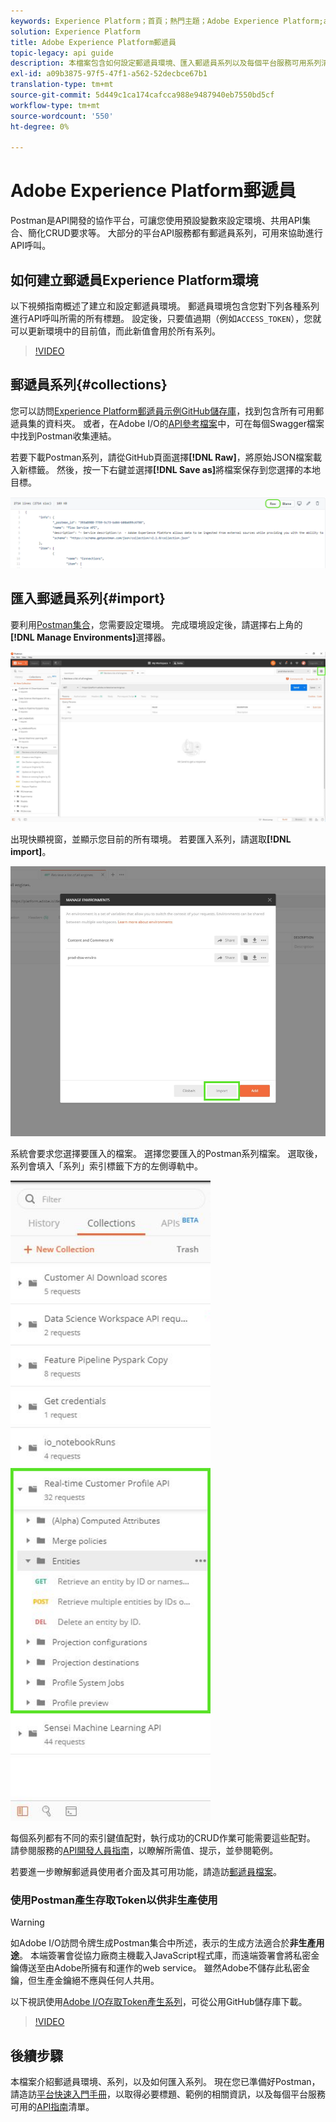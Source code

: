 ```yaml
---
keywords: Experience Platform；首頁；熱門主題；Adobe Experience Platform;api指南；平台api指南；平台簡介；開發人員指南
solution: Experience Platform
title: Adobe Experience Platform郵遞員
topic-legacy: api guide
description: 本檔案包含如何設定郵遞員環境、匯入郵遞員系列以及每個平台服務可用系列清單的步驟。
exl-id: a09b3875-97f5-47f1-a562-52decbce67b1
translation-type: tm+mt
source-git-commit: 5d449c1ca174cafcca988e9487940eb7550bd5cf
workflow-type: tm+mt
source-wordcount: '550'
ht-degree: 0%

---
```


# Adobe Experience Platform郵遞員

Postman是API開發的協作平台，可讓您使用預設變數來設定環境、共用API集合、簡化CRUD要求等。 大部分的平台API服務都有郵遞員系列，可用來協助進行API呼叫。

## 如何建立郵遞員Experience Platform環境

以下視頻指南概述了建立和設定郵遞員環境。 郵遞員環境包含您對下列各種系列進行API呼叫所需的所有標題。 設定後，只要值過期（例如`ACCESS_TOKEN`），您就可以更新環境中的目前值，而此新值會用於所有系列。

>[!VIDEO](https://video.tv.adobe.com/v/28832)

## 郵遞員系列{#collections}

您可以訪問[Experience Platform郵遞員示例GitHub儲存庫](https://github.com/adobe/experience-platform-postman-samples/tree/master/apis/experience-platform)，找到包含所有可用郵遞員集的資料夾。 或者，在Adobe I/O的[API參考檔案](http://www.adobe.com/go/platform-api-reference-en)中，可在每個Swagger檔案中找到Postman收集連結。

若要下載Postman系列，請從GitHub頁面選擇&#x200B;**[!DNL Raw]**，將原始JSON檔案載入新標籤。 然後，按一下右鍵並選擇&#x200B;**[!DNL Save as]**&#x200B;將檔案保存到您選擇的本地目標。

![原始JSON](./images/api-guide/raw-collection.PNG)

## 匯入郵遞員系列{#import}

要利用[Postman集合](#collections)，您需要設定環境。 完成環境設定後，請選擇右上角的&#x200B;**[!DNL Manage Environments]**&#x200B;選擇器。

![管理環境選擇器](./images/api-guide/environment-selector.png)

出現快顯視窗，並顯示您目前的所有環境。 若要匯入系列，請選取&#x200B;**[!DNL import]**。

![導入按鈕](./images/api-guide/import-collection.png)

系統會要求您選擇要匯入的檔案。 選擇您要匯入的Postman系列檔案。 選取後，系列會填入「系列」索引標籤下方的左側導軌中。

![填入的系列](./images/api-guide/imported-collection.png)

每個系列都有不同的索引鍵值配對，執行成功的CRUD作業可能需要這些配對。 請參閱服務的[API開發人員指南](api-guide.md#api-guides)，以瞭解所需值、提示，並參閱範例。

若要進一步瞭解郵遞員使用者介面及其可用功能，請造訪[郵遞員檔案](https://learning.postman.com/docs/getting-started/navigating-postman/)。

### 使用Postman產生存取Token以供非生產使用

>[!WARNING]
>
>如Adobe I/O訪問令牌生成Postman集合中所述，表示的生成方法適合於&#x200B;**非生產用途**。 本端簽署會從協力廠商主機載入JavaScript程式庫，而遠端簽署會將私密金鑰傳送至由Adobe所擁有和運作的web service。 雖然Adobe不儲存此私密金鑰，但生產金鑰絕不應與任何人共用。

以下視訊使用[Adobe I/O存取Token產生系列](https://github.com/adobe/experience-platform-postman-samples/blob/master/apis/ims/Adobe%20IO%20Access%20Token%20Generation.postman_collection.json)，可從公用GitHub儲存庫下載。

>[!VIDEO](https://video.tv.adobe.com/v/29698/?quality=12&learn=on)

## 後續步驟

本檔案介紹郵遞員環境、系列，以及如何匯入系列。 現在您已準備好Postman，請造訪[平台快速入門手冊](api-guide.md)，以取得必要標題、範例的相關資訊，以及每個平台服務可用的[API指南](api-guide.md#api-guides)清單。
